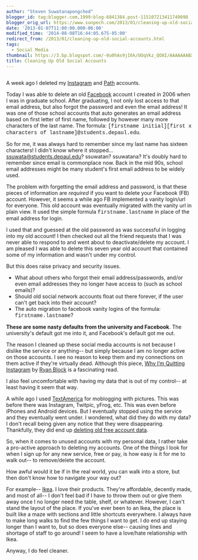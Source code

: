 ```yaml
---
author: "Steven Suwatanapongched"
blogger_id: tag:blogger.com,1999:blog-6841384.post-115107213411749098
blogger_orig_url: https://www.sunpech.com/2013/01/cleaning-up-old-social-accounts.html
date: '2013-01-07T11:00:00.000-06:00'
modified_time: '2014-08-08T16:44:05.675-05:00'
redirect_from: /2013/01/cleaning-up-old-social-accounts.html
tags:
  - Social Media
thumbnail: https://3.bp.blogspot.com/-0u0hAs9jI6k/UOqVkz_QO8I/AAAAAAABX_g/ijuyfQp5cDg/s600/trash-can-icon.jpg
title: Cleaning Up Old Social Accounts
---
```



<img   border="0" src="https://3.bp.blogspot.com/-0u0hAs9jI6k/UOqVkz_QO8I/AAAAAAABX_g/ijuyfQp5cDg/s600/trash-can-icon.jpg" alt="" />

A week ago I deleted my <a href="https://www.instagram.com/">Instagram</a> and <a href="https://www.path.com/">Path</a> accounts.

Today I was able to delete an old <a href="https://www.facebook.com/">Facebook</a> account I created in 2006 when I was in graduate school. After graduating, I not only lost access to that email address, but also forgot the password and even the email address! It was one of those school accounts that auto generates an email address based on first letter of first name, followed by however many more characters of the last name. The formula: <span style="font-family: Courier New, Courier, monospace;">[firstname initial][first x characters of lastname]@students.depaul.edu</span>.

So for me, it was always hard to remember since my last name has sixteen characters! I didn't know where it stopped... ssuwata@students.depaul.edu? ssuwatan? ssuwatana? It's doubly hard to remember since email is commonplace now. Back in the mid 90s, school email addresses might be many student's first email address to be widely used.

The problem with forgetting the email address and password, is that these pieces of information are <i>required</i> if you want to delete your Facebook (FB) account. However, it seems a while ago FB implemented a vanity login/url for everyone. This old account was eventually migrated with the vanity url in plain view. It used the simple formula <span style="font-family: Courier New, Courier, monospace;">firstname.lastname</span> in place of the email address for login.

I used that and guessed at the old password as was successful in logging into my old account! I then checked out all the friend requests that I was never able to respond to and went about to deactivate/delete my account. I am pleased I was able to delete this seven year old account that contained some of my information and wasn't under my control.

But this does raise privacy and security issues.

<ul>
  <li>What about others who forgot their email address/passwords, and/or even email addresses they no longer have access to (such as school emails)?</li>
  <li>Should old social network accounts float out there forever, if the user can't get back into their account?</li>
  <li>The auto migration to facebook vanity logins of the formula: <span style="font-family: Courier New, Courier, monospace;">firstname.lastname</span>?</li>
</ul>

<b>These are some nasty defaults from the university and Facebook</b>. The university's default got me into it, and Facebook's default got me out.

The reason I cleaned up these social media accounts is not because I dislike the service or anything-- but simply because I am no longer active on those accounts. I see no reason to keep them and my connections on them active if they're virtually dead. Although this piece, <a href="https://bits.blogs.nytimes.com/2012/12/31/126113/?pagewanted=all">Why I’m Quitting Instagram</a> by <a href="https://twitter.com/ryan">Ryan Block</a> is a fascinating read. 

I also feel uncomfortable with having my data that is out of my control-- at least having it seem that way. 

A while ago I used <a href="https://en.wikipedia.org/wiki/TextAmerica">TextAmerica</a> for moblogging with pictures. This was before there was Instagram, Twitpic, yFrog, etc. This was even before iPhones and Android devices. But I eventually stopped using the service and they eventually went under. I wondered, what did they do with my data? I don't recall being given any notice that they were disappearing. Thankfully, they did end up <a href="https://boingboing.net/2006/06/20/textamerica-goes-fee.html">deleting old free account data</a>. 

So, when it comes to unused accounts with my personal data, I rather take a pro-active approach to deleting my accounts. One of the things I look for when I sign up for any new service, free or pay, is how easy is it for me to walk out-- to remove/delete the account.

How awful would it be if in the real world, you can walk into a store, but then don't know how to navigate your way out?

For example-- <a href="https://www.ikea.com/">Ikea</a>. I love their products. They're affordable, decently made, and most of all-- I don't feel bad if I have to throw them out or give them away once I no longer need the table, shelf, or whatever. However, I can't stand the layout of the place. If you've ever been to an Ikea, the place is built like a maze with sections and little shortcuts everywhere. I always have to make long walks to find the few things I want to get. I do end up staying longer than I want to, but so does everyone else-- causing lines and shortage of staff to go around! I seem to have a love/hate relationship with Ikea.

Anyway, I do feel cleaner.

